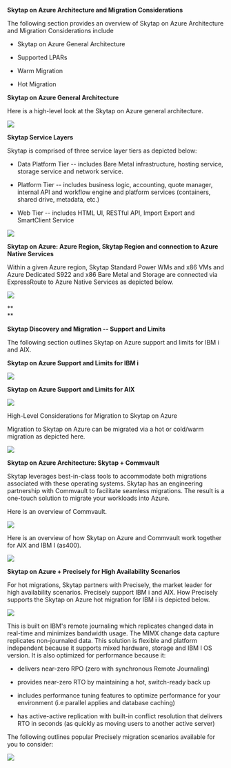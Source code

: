 **Skytap on Azure Architecture and Migration Considerations**

The following section provides an overview of Skytap on Azure
Architecture and Migration Considerations include

-   Skytap on Azure General Architecture

-   Supported LPARs

-   Warm Migration

-   Hot Migration

**Skytap on Azure General Architecture**

Here is a high-level look at the Skytap on Azure general architecture.

<img src="migrationmedia/media/image1.png">

**Skytap Service Layers**

Skytap is comprised of three service layer tiers as depicted below:

-   Data Platform Tier -- includes Bare Metal infrastructure, hosting
    service, storage service and network service.

-   Platform Tier -- includes business logic, accounting, quote manager,
    internal API and workflow engine and platform services (containers,
    shared drive, metadata, etc.)

-   Web Tier -- includes HTML UI, RESTful API, Import Export and
    SmartClient Service

<img src="migrationmedia/media/image2.png">

**Skytap on Azure: Azure Region, Skytap Region and connection to Azure
Native Services**

Within a given Azure region, Skytap Standard Power WMs and x86 VMs and
Azure Dedicated S922 and x86 Bare Metal and Storage are connected via
ExpressRoute to Azure Native Services as depicted below.

<img src="migrationmedia/media/image3.png">

**\
**

**Skytap Discovery and Migration -- Support and Limits**

The following section outlines Skytap on Azure support and limits for
IBM i and AIX.

**Skytap on Azure Support and Limits for IBM i**

<img src="./migrationmedia/media/image4.png">

**Skytap on Azure Support and Limits for AIX**

<img src="./migrationmedia/media/image5.png">

High-Level Considerations for Migration to Skytap on Azure

Migration to Skytap on Azure can be migrated via a hot or cold/warm
migration as depicted here. 

<img src="migrationmedia/media/image6.png">

**Skytap on Azure Architecture: Skytap + Commvault**

Skytap leverages best-in-class tools to accommodate both migrations
associated with these operating systems. Skytap has an engineering
partnership with Commvault to facilitate seamless migrations. The result
is a one-touch solution to migrate your workloads into Azure.

Here is an overview of Commvault.

<img src="migrationmedia/media/image7.png">

Here is an overview of how Skytap on Azure and Commvault work together
for AIX and IBM I (as400).

<img src="migrationmedia/media/image8.png">

**Skytap on Azure + Precisely for High Availability Scenarios**

For hot migrations, Skytap partners with Precisely, the market leader
for high availability scenarios. Precisely support IBM i and AIX. How
Precisely supports the Skytap on Azure hot migration for IBM i is
depicted below.

<img src="migrationmedia/media/image9.png">

This is built on IBM's remote journaling which replicates changed data
in real-time and minimizes bandwidth usage. The MIMX change data capture
replicates non-journaled data. This solution is flexible and platform
independent because it supports mixed hardware, storage and IBM I OS
version. It is also optimized for performance because it:

-   delivers near-zero RPO (zero with synchronous Remote Journaling)

-   provides near-zero RTO by maintaining a hot, switch-ready back up

-   includes performance tuning features to optimize performance for
    your environment (i.e parallel applies and database caching)

-   has active-active replication with built-in conflict resolution that
    delivers RTO in seconds (as quickly as moving users to another
    active server)

The following outlines popular Precisely migration scenarios available
for you to consider:

<img src="migrationmedia/media/image10.png">
